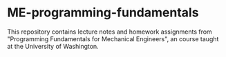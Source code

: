 # ME-programming-fundamentals
This repository contains lecture notes and homework assignments from "Programming Fundamentals for Mechanical Engineers", an course taught at the University of Washington.
